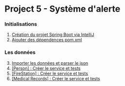 # Project 5 - Système d'alerte

### Initialisations
1. [Création du projet Spring Boot via IntelliJ](https://github.com/Watch-Me-Fly/OC-Alert-System/commit/165b489574e92f4242c10254de6bac57978b396d)
2. [Ajouter des dépendences pom.xml](https://github.com/Watch-Me-Fly/OC-Alert-System/commit/d43f9b87c634d9d033b5d503ec1cc615febc324a)

### Les données
3. [Importer les données et parser le json](https://github.com/Watch-Me-Fly/OC-Alert-System/commit/3f082b17d0e978dc4f15905e086bcee942662deb)
4. [[Person] : Créer le service et tests](https://github.com/Watch-Me-Fly/OC-Alert-System/commit/752be75bd7f7071df61f6c13fb710199fe1b4815)
5. [[FireStation] : Créer le service et tests](https://github.com/Watch-Me-Fly/OC-Alert-System/commit/ab6ef3d8bb8d5b7882014935a8545a3e394b15c5)
6. [[Medical Records] : Créer le service et tests](https://github.com/Watch-Me-Fly/OC-Alert-System/commit/0a68dab69953bdcd214972be86814790bf2d41c4)